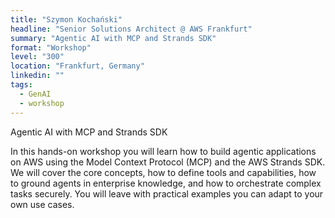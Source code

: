 ```yaml
---
title: "Szymon Kochański"
headline: "Senior Solutions Architect @ AWS Frankfurt"
summary: "Agentic AI with MCP and Strands SDK"
format: "Workshop"
level: "300"
location: "Frankfurt, Germany"
linkedin: ""
tags:
  - GenAI
  - workshop
---
```


Agentic AI with MCP and Strands SDK

In this hands-on workshop you will learn how to build agentic applications on AWS using the Model Context Protocol (MCP) and the AWS Strands SDK. We will cover the core concepts, how to define tools and capabilities, how to ground agents in enterprise knowledge, and how to orchestrate complex tasks securely. You will leave with practical examples you can adapt to your own use cases.


